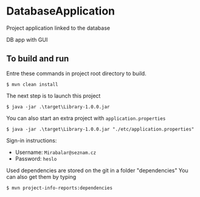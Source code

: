 # DatabaseApplication
Project application linked to the database

DB app with GUI
## To build and run
Entre these commands in project root directory to build.
```shell
$ mvn clean install
```
The next step is to launch this project
```shell
$ java -jar .\target\Library-1.0.0.jar
```

You can also start an extra project with `application.properties`
```shell
$ java -jar .\target\Library-1.0.0.jar "./etc/application.properties"
```
Sign-in instructions:
- Username: `Mirabalar@seznam.cz`
- Password: `heslo`

Used dependencies are stored on the git in a folder "dependencies"
You can also get them by typing 
```shell
$ mvn project-info-reports:dependencies
```

